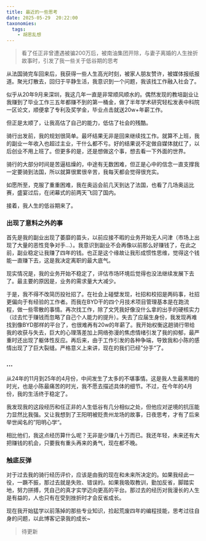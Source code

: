```yaml
---
title: 最近的一些思考
date: 2025-05-29  20:22:00 
taxonomies:
  tags:
    - 胡思乱想
---
```


> 看了任正非曾遭遇被骗200万后，被南油集团开除，与妻子离婚的人生挫折故事时，引发了我一些关于低谷期的思考

从法国骑完车回来后，我获得一些人生高光时刻，被家人朋友赞许，被媒体报纸报道。聚光灯散去，回归于平静生活，我意识到一个问题，我该找工作融入社会了。

似乎从20年9月来深圳，我这几年一直是非常顺风顺水的。偶然发现的教培副业让我赚到了毕业工作三五年都赚不到的第一桶金，做了半年学术研究轻松发表中科院一区论文，顺便拿了专利及奖学金，毕业点击就送20w+年薪工作。

但正是太顺了，让我高估了自己的能力，低估了社会的残酷。

骑行出发前，我的规划很简单。最坏结果无非是回来继续找工作。就算不上班，我的副业一年收入也超过主业，干什么都不亏。好的结果说不定做自媒体就红了，以后创业不用上班了。但更多的是，还是想做这个事，想去看一下外面的世界。

骑行的大部分时间是苦逼枯燥的，中途有无数困难，但正是心中的信念一直支撑我一定要骑到法国，所以就算很累很辛苦，我每天都会觉得很充实。

如愿所至，克服了重重困难，我在奥运会前几天到达了法国，也看了几场奥运比赛，盛宴过后，在闭幕式的前两天飞回了国内。

接着，我人生的低谷期来了。
### 出现了意料之外的事

首先是我的副业出现了萎靡的苗头，以前应接不暇的业务开始无人问津（市场上出现了大量的恶性竞争对手...）。我意识到副业不会再像以前那么好赚钱了，在此之前，副业稳定让我赚了四年的钱。也正是这个缘故让我形成惯性思维，觉得这个钱能一直赚下去，这是我决定离职的最大底气。

现实情况是，我的业务开始不稳定了，评估市场环境后觉得也没法继续发展下去了。最主要的原因是，业务的需求量大大减少。

于是，我不得不改简历投社招了。在社会上碰壁发现，社招和校招是两码事，社招更偏向于有经验的工作者。而我在BYD干的四个月技术项目管理基本是在跑流程，做一些零散的事情。再次找工作，除了文凭我好像没什么拿的出手的硬核实力（过去忙于赚钱而忽略了自己个人能力的提升）。失去了应届生身份，我发现再难找到像BYD那样的平台了，也很难再有20w的年薪了。我开始权衡这趟骑行带给我的收获与失去，巨大的心理落差加上网络弥漫的焦虑情绪引发了我的抑郁，最严重时还出现了躯体性反应。再后来，由于工作引发的各种争端，导致我和小陈的感情出现了了巨大裂缝。严格意义上来讲，现在的我们已经”分手“了。
### ...

从24年的11月到25年的4月份，中间发生了太多的不堪事情。这是我人生最黑暗的时光，也是小陈最痛苦的时光，我不愿去描述具体的细节。不过，在今年的4月份，我的生活终于稳定了。

我发现我的这段经历和任正非的人生低谷有几分相似之处，但他应对逆境的抗压能力显然比我强。又让我想到了王阳明被贬贵州龙场的故事，日夜思考，才有了后来举世闻名的”阳明心学“。

相比他们，我这点经历算什么呢？无非是少赚几十万而已。我还年轻，未来还有大把赚钱的机会，只要我有重头再来的勇气，现在都不晚。

### 触底反弹
对于过去我的骑行经历评价，应该是由我的现在和未来所决定的。如果我经此一役，一蹶不振，那过去就是失败、错误的。如果我吸取教训，勤加反省，脚踏实地，努力拼搏，凭自己的真才实学迈向更高的平台。那过去的经历对我漫长的人生是有益的，人也只有在受到挫折时才会反省成长。

现在我开始猛学以前落掉的那些专业知识，捡起荒废四年的编程技能，思考过往自身的问题，以此博客记录我的成长~

>待更新

















